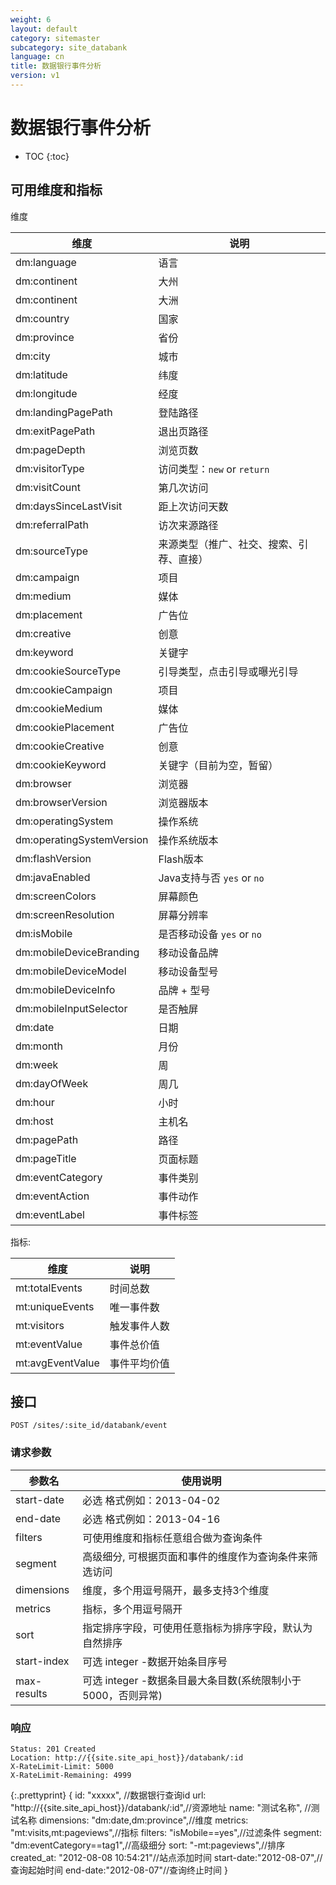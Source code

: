 ```yaml
---
weight: 6
layout: default
category: sitemaster
subcategory: site_databank
language: cn
title: 数据银行事件分析
version: v1
---
```


# 数据银行事件分析

* TOC
{:toc}


## 可用维度和指标

维度

| 维度                      | 说明                                     |
|---------------------------|------------------------------------------|
| dm:language               | 语言                                     |
| dm:continent              | 大州                                     |
| dm:continent              | 大洲                                     |
| dm:country                | 国家                                     |
| dm:province               | 省份                                     |
| dm:city                   | 城市                                     |
| dm:latitude               | 纬度                                     |
| dm:longitude              | 经度                                     |
| dm:landingPagePath        | 登陆路径                                 |
| dm:exitPagePath           | 退出页路径                               |
| dm:pageDepth              | 浏览页数                                 |
| dm:visitorType            | 访问类型：`new` or `return`              |
| dm:visitCount             | 第几次访问                               |
| dm:daysSinceLastVisit     | 距上次访问天数                           |
| dm:referralPath           | 访次来源路径                             |
| dm:sourceType             | 来源类型（推广、社交、搜索、引荐、直接） |
| dm:campaign               | 项目                                     |
| dm:medium                 | 媒体                                     |
| dm:placement              | 广告位                                   |
| dm:creative               | 创意                                     |
| dm:keyword                | 关键字                                   |
| dm:cookieSourceType       | 引导类型，点击引导或曝光引导             |
| dm:cookieCampaign         | 项目                                     |
| dm:cookieMedium           | 媒体                                     |
| dm:cookiePlacement        | 广告位                                   |
| dm:cookieCreative         | 创意                                     |
| dm:cookieKeyword          | 关键字（目前为空，暂留）                 |
| dm:browser                | 浏览器                                   |
| dm:browserVersion         | 浏览器版本                               |
| dm:operatingSystem        | 操作系统                                 |
| dm:operatingSystemVersion | 操作系统版本                             |
| dm:flashVersion           | Flash版本                                |
| dm:javaEnabled            | Java支持与否 `yes` or `no`               |
| dm:screenColors           | 屏幕颜色                                 |
| dm:screenResolution       | 屏幕分辨率                               |
| dm:isMobile               | 是否移动设备 `yes` or `no`               |
| dm:mobileDeviceBranding   | 移动设备品牌                             |
| dm:mobileDeviceModel      | 移动设备型号                             |
| dm:mobileDeviceInfo       | 品牌 + 型号                              |
| dm:mobileInputSelector    | 是否触屏                                 |
| dm:date                   | 日期                                     |
| dm:month                  | 月份                                     |
| dm:week                   | 周                                       |
| dm:dayOfWeek              | 周几                                     |
| dm:hour                   | 小时                                     |
| dm:host                   | 主机名                                   |
| dm:pagePath               | 路径                                     |
| dm:pageTitle              | 页面标题                                 |
| dm:eventCategory          | 事件类别                                 |
| dm:eventAction            | 事件动作                                 |
| dm:eventLabel             | 事件标签                                 |


指标:

| 维度             | 说明         |
|------------------|--------------|
| mt:totalEvents   | 时间总数     |
| mt:uniqueEvents  | 唯一事件数   |
| mt:visitors      | 触发事件人数 |
| mt:eventValue    | 事件总价值   |
| mt:avgEventValue | 事件平均价值 |

## 接口

    POST /sites/:site_id/databank/event

### 请求参数


| 参数名      | 使用说明                                                     |
|-------------|--------------------------------------------------------------|
| start-date  |必选 格式例如：2013-04-02|
| end-date    |必选 格式例如：2013-04-16|
| filters     | 可使用维度和指标任意组合做为查询条件                         |
| segment     | 高级细分, 可根据页面和事件的维度作为查询条件来筛选访问                 |
| dimensions  | 维度，多个用逗号隔开，最多支持3个维度                        |
| metrics     | 指标，多个用逗号隔开                                         |
| sort        | 指定排序字段，可使用任意指标为排序字段，默认为自然排序       |
| start-index | 可选 integer -数据开始条目序号                               |
| max-results | 可选 integer -数据条目最大条目数(系统限制小于5000，否则异常) |

### 响应

    Status: 201 Created
    Location: http://{{site.site_api_host}}/databank/:id
    X-RateLimit-Limit: 5000
    X-RateLimit-Remaining: 4999

{:.prettyprint}
    {
        id: "xxxxx", //数据银行查询id
        url: "http://{{site.site_api_host}}/databank/:id",//资源地址
        name: "测试名称", //测试名称
        dimensions: "dm:date,dm:province",//维度
        metrics: "mt:visits,mt:pageviews",//指标
        filters: "isMobile==yes",//过滤条件
        segment: "dm:eventCategory==tag1",//高级细分
        sort: "-mt:pageviews",//排序
        created_at: "2012-08-08 10:54:21"//站点添加时间
        start-date:"2012-08-07",//查询起始时间
        end-date:"2012-08-07"//查询终止时间
    }

